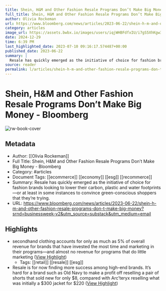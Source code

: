 ```yaml
---
title: Shein, H&M and Other Fashion Resale Programs Don’t Make Big Money - Bloomberg
full_title: Shein, H&M and Other Fashion Resale Programs Don’t Make Big Money - Bloomberg
author: Olivia Rockeman
url: https://www.bloomberg.com/news/articles/2023-06-22/shein-h-m-and-other-fashion-resale-programs-don-t-make-big-money?srnd=businessweek-v2&utm_source=substack&utm_medium=email
category: articles
image_url: https://assets.bwbx.io/images/users/iqjWHBFdfxIU/i7gS5XhKgw3c/v0/1200x799.jpg
date: 2024-12-29
time: 6:39 PM
last_highlighted_date: 2023-07-10 09:16:17.574487+00:00
published_date: 2023-06-22
summary: |
  Resale has quickly emerged as the initiative of choice for fashion brands looking to lower their carbon, plastic and water footprints—or at least in some instances to convince green-conscious shoppers that they’re trying.
source: reader
permalink: l/articles/shein-h-m-and-other-fashion-resale-programs-don-t-make-big-money-bloomberg
---
```

# Shein, H&M and Other Fashion Resale Programs Don’t Make Big Money - Bloomberg

![rw-book-cover](https://assets.bwbx.io/images/users/iqjWHBFdfxIU/i7gS5XhKgw3c/v0/1200x799.jpg)

## Metadata
- Author: [[Olivia Rockeman]]
- Full Title: Shein, H&M and Other Fashion Resale Programs Don’t Make Big Money - Bloomberg
- Category: #articles
- Document Tags: [[ecommerce]] [[economy]] [[esg]] [[recommerce]] 
- Summary: Resale has quickly emerged as the initiative of choice for fashion brands looking to lower their carbon, plastic and water footprints—or at least in some instances to convince green-conscious shoppers that they’re trying.
- URL: https://www.bloomberg.com/news/articles/2023-06-22/shein-h-m-and-other-fashion-resale-programs-don-t-make-big-money?srnd=businessweek-v2&utm_source=substack&utm_medium=email

## Highlights
- secondhand clothing accounts for only as much as 5% of overall revenue for brands that have invested the most time and marketing in their programs—and almost no revenue for programs that do little marketing ([View Highlight](https://read.readwise.io/read/01h4zh7aevktx9qfp236tavasw))
    - Tags: [[retail]] [[resale]] [[esg]] 
- Resale is for now finding more success among high-end brands. It’s hard for a brand such as Old Navy to make a profit off reselling a pair of shorts that sold new for only $8, compared with Arc’teryx reselling what was initially a $300 jacket for $220 ([View Highlight](https://read.readwise.io/read/01h4zhcpngmpnphns40ab199jq))



